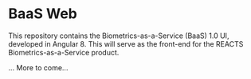 # BaaS Web

This repository contains the Biometrics-as-a-Service (BaaS) 1.0 UI, developed in
Angular 8. This will serve as the front-end for the REACTS
Biometrics-as-a-Service product.

... More to come...
